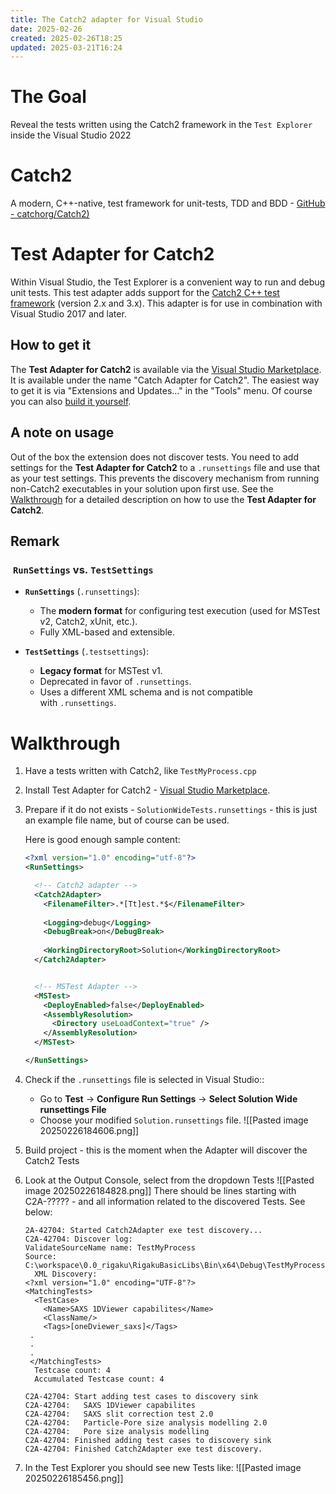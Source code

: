 ```yaml
---
title: The Catch2 adapter for Visual Studio
date: 2025-02-26
created: 2025-02-26T18:25
updated: 2025-03-21T16:24
---
```

# The Goal

Reveal the tests written using the Catch2 framework in the `Test Explorer` inside the Visual Studio 2022

# Catch2

A modern, C++-native, test framework for unit-tests, TDD and BDD - [GitHub - catchorg/Catch2)](https://github.com/catchorg/Catch2)


# Test Adapter for Catch2

Within Visual Studio, the Test Explorer is a convenient way to run and debug unit tests. This test adapter adds support for the [Catch2 C++ test framework](https://github.com/catchorg/Catch2) (version 2.x and 3.x). This adapter is for use in combination with Visual Studio 2017 and later.

## How to get it

The **Test Adapter for Catch2** is available via the [Visual Studio Marketplace](https://marketplace.visualstudio.com/items?itemName=JohnnyHendriks.ext01). It is available under the name "Catch Adapter for Catch2". The easiest way to get it is via "Extensions and Updates..." in the "Tools" menu. Of course you can also [build it yourself](Docs/Build.md).

## A note on usage

 Out of the box the extension does not discover tests. You need to add settings for the **Test Adapter for Catch2** to a `.runsettings` file and use that as your test settings. This prevents the discovery mechanism from running non-Catch2 executables in your solution upon first use. See the [Walkthrough](Docs/Walkthrough-vs2022.md) for a detailed description on how to use the **Test Adapter for Catch2**.

## Remark

###  `RunSettings` vs. `TestSettings`

- **`RunSettings`** (`.runsettings`):
    - The **modern format** for configuring test execution (used for MSTest v2, Catch2, xUnit, etc.).
    - Fully XML-based and extensible.
        
- **`TestSettings`** (`.testsettings`):
    - **Legacy format** for MSTest v1.
    - Deprecated in favor of `.runsettings`.
    - Uses a different XML schema and is not compatible with `.runsettings`.

# Walkthrough

1. Have a tests written with Catch2, like `TestMyProcess.cpp`
2. Install  Test Adapter for Catch2 - [Visual Studio Marketplace](https://marketplace.visualstudio.com/items?itemName=JohnnyHendriks.ext01).
3. Prepare if it do not exists - `SolutionWideTests.runsettings` - this is just an example file name, but of course can be used.  
   
   Here is good enough sample content:
    ```xml
    <?xml version="1.0" encoding="utf-8"?>
    <RunSettings>
    
      <!-- Catch2 adapter -->
      <Catch2Adapter>
        <FilenameFilter>.*[Tt]est.*$</FilenameFilter>
        
        <Logging>debug</Logging>
        <DebugBreak>on</DebugBreak>
        
        <WorkingDirectoryRoot>Solution</WorkingDirectoryRoot>
      </Catch2Adapter>
    
    
      <!-- MSTest Adapter -->
      <MSTest>
        <DeployEnabled>false</DeployEnabled>
        <AssemblyResolution>
          <Directory useLoadContext="true" />
        </AssemblyResolution>
      </MSTest>
    
    </RunSettings>
    ```
          
4. Check if the `.runsettings` file is selected in Visual Studio::
    - Go to **Test** → **Configure Run Settings** → **Select Solution Wide runsettings File**
    - Choose your modified `Solution.runsettings` file.
      ![[Pasted image 20250226184606.png]]
5. Build project - this is the moment when the Adapter will discover the Catch2 Tests
6. Look at the Output Console, select from the dropdown Tests
    ![[Pasted image 20250226184828.png]]
    There should be lines starting with C2A-?????  - and all information related to the discovered Tests. See below:
    ```
    2A-42704: Started Catch2Adapter exe test discovery...
    C2A-42704: Discover log:
    ValidateSourceName name: TestMyProcess
    Source: C:\workspace\0.0_rigaku\RigakuBasicLibs\Bin\x64\Debug\TestMyProcess.exe
      XML Discovery:
    <?xml version="1.0" encoding="UTF-8"?>
    <MatchingTests>
      <TestCase>
        <Name>SAXS 1DViewer capabilites</Name>
        <ClassName/>
        <Tags>[oneDviewer_saxs]</Tags>
     .
     .
     .
     </MatchingTests>
      Testcase count: 4
      Accumulated Testcase count: 4
    
    C2A-42704: Start adding test cases to discovery sink
    C2A-42704:   SAXS 1DViewer capabilites
    C2A-42704:   SAXS slit correction test 2.0
    C2A-42704:   Particle-Pore size analysis modelling 2.0
    C2A-42704:   Pore size analysis modelling
    C2A-42704: Finished adding test cases to discovery sink
    C2A-42704: Finished Catch2Adapter exe test discovery.
    ```

7. In the Test Explorer you should see new Tests like:
    ![[Pasted image 20250226185456.png]]
    



